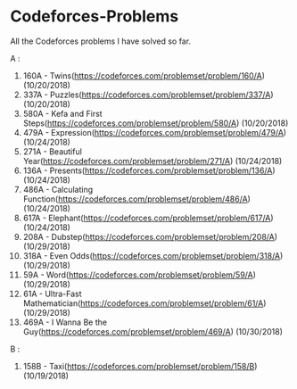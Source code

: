 # Codeforces-Problems
All the Codeforces problems I have solved so far.

A : 
1. 160A - Twins(https://codeforces.com/problemset/problem/160/A) (10/20/2018)
2. 337A - Puzzles(https://codeforces.com/problemset/problem/337/A) (10/20/2018)
3. 580A - Kefa and First Steps(https://codeforces.com/problemset/problem/580/A) (10/20/2018)
4. 479A - Expression(https://codeforces.com/problemset/problem/479/A) (10/24/2018)
5. 271A - Beautiful Year(https://codeforces.com/problemset/problem/271/A) (10/24/2018)
6. 136A - Presents(https://codeforces.com/problemset/problem/136/A) (10/24/2018)
7. 486A - Calculating Function(https://codeforces.com/problemset/problem/486/A) (10/24/2018)
8. 617A - Elephant(https://codeforces.com/problemset/problem/617/A) (10/24/2018)
9. 208A - Dubstep(https://codeforces.com/problemset/problem/208/A) (10/29/2018)
9. 318A - Even Odds(https://codeforces.com/problemset/problem/318/A) (10/29/2018)
10. 59A - Word(https://codeforces.com/problemset/problem/59/A) (10/29/2018)
11. 61A - Ultra-Fast Mathematician(https://codeforces.com/problemset/problem/61/A) (10/29/2018)
12. 469A - I Wanna Be the Guy(https://codeforces.com/problemset/problem/469/A) (10/30/2018)

B :
1. 158B - Taxi(https://codeforces.com/problemset/problem/158/B) (10/19/2018)
